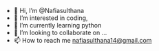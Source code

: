 - 👋 Hi, I’m @Nafiasulthana
- 👀 I’m interested in coding,
- 🌱 I’m currently learning python
- 💞️ I’m looking to collaborate on ...
- 📫 How to reach me nafiasulthana14@gmail.com

<!---
Nafiasulthana/Nafiasulthana is a ✨ special ✨ repository because its `README.md` (this file) appears on your GitHub profile.
You can click the Preview link to take a look at your changes.
--->
